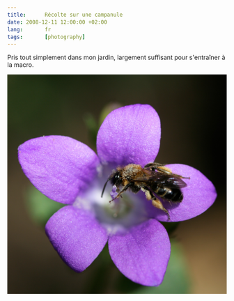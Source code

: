 ```yaml
---
title:      Récolte sur une campanule
date: 2008-12-11 12:00:00 +02:00
lang:       fr
tags:       [photography]
---
```


Pris tout simplement dans mon jardin, largement suffisant pour s'entraîner à la macro.

![](20080614-Recolte-sur-une-campanule.jpg)

